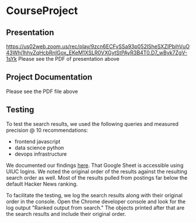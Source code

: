 # CourseProject

## Presentation
https://us02web.zoom.us/rec/play/9zcn6ECFvSSa93p052lSheSXZIPbihVuO43Whj1hhvZqHcbRnIGox_EKeM1XSLR0VXGytStPAyR3B4T0.D7_wByk7ZgV-1sYk
Please see the PDF of presentation above

## Project Documentation
Please see the PDF file above

## Testing

To test the search results, we used the following queries and measured precision @ 10 recommendations:

* frontend javascript
* data science python
* devops infrastructure

We documented our findings [here](https://docs.google.com/spreadsheets/d/1-DkfujZc6qVkG42upE_-XXvm2gTSTwqhBM8Nog3A8jg/edit?usp=sharing). That Google Sheet is accessible using UIUC logins. We noted the original order of the results against the resulting search order as well. Most of the results pulled from postings far below the default Hacker News ranking.

To facilitate the testing, we log the search results along with their original order in the console. Open the Chrome developer console and look for the log output "Ranked output from search." The objects printed after that are the search results and include their original order.
